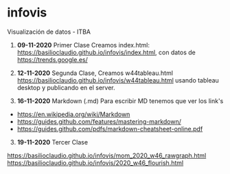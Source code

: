 # infovis
Visualización de datos - ITBA

1.  **09-11-2020** Primer Clase Creamos index.html: https://basilioclaudio.github.io/infovis/index.html,  con datos de https://trends.google.es/ 
 
2.  **12-11-2020** Segunda Clase, Creamos w44tableau.html https://basilioclaudio.github.io/infovis/w44tableau.html usando tableau desktop y publicando en el server.

3.  **16-11-2020** Markdown (.md) Para escribir MD tenemos que ver los link's 
* https://en.wikipedia.org/wiki/Markdown
* https://guides.github.com/features/mastering-markdown/
* https://guides.github.com/pdfs/markdown-cheatsheet-online.pdf

3. **19-11-2020** Tercer Clase 

https://basilioclaudio.github.io/infovis/mom_2020_w46_rawgraph.html
https://basilioclaudio.github.io/infovis/2020_w46_flourish.html
